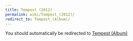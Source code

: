 ```yaml
---
title: Tempest (2012)
permalink: wiki/Tempest_(2012)/
redirect_to: Tempest_(Album)/
---
```


You should automatically be redirected to [Tempest (Album)](Tempest_(Album)/)
